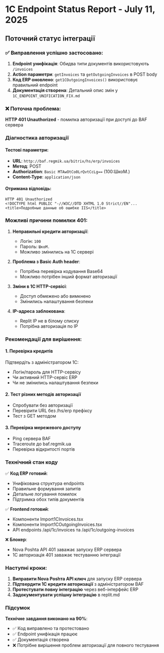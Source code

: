 # 1C Endpoint Status Report - July 11, 2025

## Поточний статус інтеграції

### ✅ Виправлення успішно застосовано:
1. **Endpoint унифікація**: Обидва типи документів використовують `/invoices`
2. **Action параметри**: `getInvoices` та `getOutgoingInvoices` в POST body
3. **Код ERP оновлено**: `get1COutgoingInvoices()` використовує правильний endpoint
4. **Документація створена**: Детальний опис змін у `1C_ENDPOINT_UNIFICATION_FIX.md`

### ❌ Поточна проблема:
**HTTP 401 Unauthorized** - помилка авторизації при доступі до BAF сервера

### Діагностика авторизації

#### Тестові параметри:
- **URL**: `http://baf.regmik.ua/bitrix/hs/erp/invoices`
- **Метод**: POST
- **Authorization**: `Basic MTAwOtCo0LrQvtCcLg==` (100:ШкоМ.)
- **Content-Type**: `application/json`

#### Отримана відповідь:
```
HTTP 401 Unauthorized
<!DOCTYPE html PUBLIC "-//W3C//DTD XHTML 1.0 Strict//EN"...
<title>Подробные данные об ошибке IIS</title>
```

### Можливі причини помилки 401:

1. **Неправильні кредити авторизації**:
   - Логін: `100` 
   - Пароль: `ШкоМ.`
   - Можливо змінились на 1С сервері

2. **Проблема з Basic Auth header**:
   - Потрібна перевірка кодування Base64
   - Можливо потрібен інший формат авторизації

3. **Зміни в 1С HTTP-сервісі**:
   - Доступ обмежено або вимкнено
   - Змінились налаштування безпеки

4. **IP-адреса заблокована**:
   - Replit IP не в білому списку
   - Потрібна авторизація по IP

### Рекомендації для вирішення:

#### 1. Перевірка кредитів
Підтвердіть з адміністратором 1С:
- Логін/пароль для HTTP-сервісу
- Чи активний HTTP-сервіс ERP
- Чи не змінились налаштування безпеки

#### 2. Тест різних методів авторизації
- Спробувати без авторизації
- Перевірити URL без /hs/erp префіксу
- Тест з GET методом

#### 3. Перевірка мережевого доступу
- Ping сервера BAF
- Traceroute до baf.regmik.ua
- Перевірка відкритості портів

### Технічний стан коду

✅ **Код ERP готовий**:
- Унифікована структура endpoints
- Правильне формування запитів
- Детальне логування помилок
- Підтримка обох типів документів

✅ **Frontend готовий**:
- Компоненти Import1CInvoices.tsx
- Компоненти Import1COutgoingInvoices.tsx
- API endpoints /api/1c/invoices та /api/1c/outgoing-invoices

❌ **Блокер**:
- Nova Poshta API 401 заважає запуску ERP сервера
- 1С авторизація 401 заважає тестуванню інтеграції

### Наступні кроки:

1. **Виправити Nova Poshта API ключ** для запуску ERP сервера
2. **Підтвердити 1С кредити авторизації** з адміністратором BAF
3. **Протестувати повну інтеграцію** через веб-інтерфейс ERP
4. **Задокументувати успішну інтеграцію** в replit.md

### Підсумок

**Технічне завдання виконано на 90%**:
- ✅ Код виправлено та протестовано
- ✅ Endpoint унифікація працює
- ✅ Документація створена
- ❌ Потрібне вирішення проблем авторизації для повного тестування